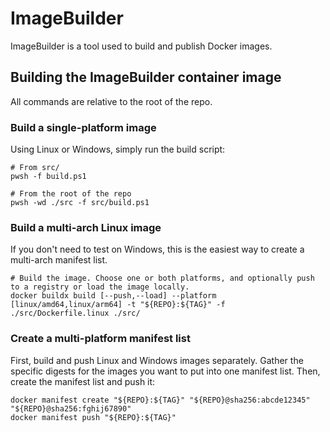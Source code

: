 # ImageBuilder

ImageBuilder is a tool used to build and publish Docker images.

## Building the ImageBuilder container image

All commands are relative to the root of the repo.

### Build a single-platform image

Using Linux or Windows, simply run the build script:

```pwsh
# From src/
pwsh -f build.ps1

# From the root of the repo
pwsh -wd ./src -f src/build.ps1
```

### Build a multi-arch Linux image

If you don't need to test on Windows, this is the easiest way to create a multi-arch manifest list.

```pwsh
# Build the image. Choose one or both platforms, and optionally push to a registry or load the image locally.
docker buildx build [--push,--load] --platform [linux/amd64,linux/arm64] -t "${REPO}:${TAG}" -f ./src/Dockerfile.linux ./src/
```

### Create a multi-platform manifest list

First, build and push Linux and Windows images separately.
Gather the specific digests for the images you want to put into one manifest list.
Then, create the manifest list and push it:

```pwsh
docker manifest create "${REPO}:${TAG}" "${REPO}@sha256:abcde12345" "${REPO}@sha256:fghij67890"
docker manifest push "${REPO}:${TAG}"
```
